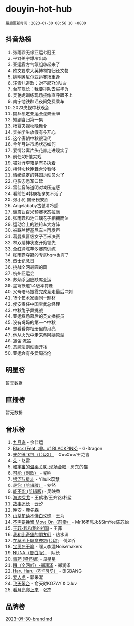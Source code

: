 # douyin-hot-hub

`最后更新时间：2023-09-30 08:56:10 +0800`

## 抖音热榜

1. 张雨霏无缘亚运七冠王
1. 平野美宇爆冷出局
1. 亚运官方气氛组嗨起来了
1. 欧文要求大英博物馆归还文物
1. 姚明奥尼尔亚运赛场重逢
1. 汪雪儿道歉：对不起7位队友
1. 台前舰长：我要排队去买华为
1. 吴艳妮训练现场摄像直呼跟不上
1. 南宁地铁辟谣夜间免费乘车
1. 2023央视中秋晚会
1. 国乒锁定亚运会混双金牌
1. 短剧当归第一集
1. 杨幂央视秋晚舞台
1. 实拍学生放假有多开心
1. 这个唐朝中秋很现代
1. 今年月饼市场状态如何
1. 爱情公寓片头花瓣走进现实了
1. 前任4郑恺哭戏
1. 猫对行李箱是有多执着
1. 檀健次秋晚舞台没看够
1. 情绪稳定的韩国运动员火了
1. 电影志愿军口碑
1. 雷佳音陈道明对戏压迫感
1. 看前任4韩庚相亲笑不活了
1. 张小斐 国泰民安脸
1. Angelababy古装清冷感
1. 谢震业百米预赛状态拉满
1. 张雨霏和池江璃花子相拥而泣
1. 运动会上的独轮车大方阵
1. 被踩兰博基尼车主再发声
1. 葛曼棋晋级女子百米决赛
1. 林双精神状态开始领先
1. 全红婵陈芋汐赛前训练
1. 张雨霏夺冠的专属bgm也有了
1. 烈士纪念日
1. 挑战全网最圆的圆
1. 杭州亚运会
1. 苏炳添回应缺席亚运
1. 星穹铁道1.4版本前瞻
1. 父母陪马振霞完成竞走最后冲刺
1. 15个艺术家画同一题材
1. 侯安贵任中国宝武总经理
1. 中秋兔子舞挑战
1. 亚运赛场幕后的英文播报员
1. 没有妈妈的第一个中秋
1. 想看看你相册里的月亮
1. 他从火光中走来蔡阿姨原型
1. 迷笛 泥笛
1. 恶魔法则动画开播
1. 亚运会有多爱周杰伦

## 明星榜

暂无数据

## 直播榜

暂无数据

## 音乐榜

1. [九月底](https://sf6-cdn-tos.douyinstatic.com/obj/tos-cn-ve-2774/oMfewG4PDTFhF8iz3OGQ7ABH5i6fCgnMaoCbzZ) - 余佳运
1. [Black (Feat. 제니 of BLACKPINK)](https://sf3-cdn-tos.douyinstatic.com/obj/tos-cn-ve-2774/2eb92e2debbe4fe0a552bc099aef7f28) - G-Dragon
1. [我的纸飞机（片段2）](https://sf3-cdn-tos.douyinstatic.com/obj/tos-cn-ve-2774/oM2ZrKcg2CD5AeRB2gkeXOFB1IxAGJdZPazYHf) - GooGoo/王之睿
1. [朵](https://sf3-cdn-tos.douyinstatic.com/obj/tos-cn-ve-2774/932f5bdfcd7c47b880525e92ab8a4999) - 赵雷
1. [和宇宙的温柔关联-现场合唱](https://sf6-cdn-tos.douyinstatic.com/obj/tos-cn-ve-2774/o0hONGDYQBgk0e5bqDeQOonVmncA6tC2nBwZLT) - 房东的猫
1. [可能（副歌）](https://sf6-cdn-tos.douyinstatic.com/obj/tos-cn-ve-2774/cde1731888894259b333569393c2fb51) - 程响
1. [银河与星斗](https://sf3-cdn-tos.douyinstatic.com/obj/tos-cn-ve-2774/3cc0bf5f0ef140f7b6743a631bcf3c58) - Yihuik苡慧
1. [是你（剪辑版）](https://sf6-cdn-tos.douyinstatic.com/obj/tos-cn-ve-2774/46019dae783c4c969944217fe1cfafc4) - 梦然
1. [能不能 (剪辑版)](https://sf6-cdn-tos.douyinstatic.com/obj/tos-cn-ve-2774/fc4a6c45b4a34277ba4088e1d7fdff98) - 吴映香
1. [海边探戈](https://sf3-cdn-tos.douyinstatic.com/obj/tos-cn-ve-2774/os9gE0VQCGqt6VQkZDyBBYvfSDY0QFe3vVmubn) - 王鹤棣/王齐铭/朴鲨
1. [故事还长](https://sf3-cdn-tos.douyinstatic.com/obj/tos-cn-ve-2774/30a26758c8594f0ab81ac675c33ee2c5) - 云汐
1. [晚安](https://sf3-cdn-tos.douyinstatic.com/obj/tos-cn-ve-2774/a724c5e224464218839820f4e4fd632f) - 鹿先森
1. [山茶花读不懂白玫瑰](https://sf6-cdn-tos.douyinstatic.com/obj/tos-cn-ve-2774/osfn8B7DktrRHEPJgPCfDbw7QDQEkwC16BxZg9) - 王为
1. [不需要挽留 Move On（前奏）](https://sf6-cdn-tos.douyinstatic.com/obj/tos-cn-ve-2774/ooCBhgCCkF4nExzQL9WZSUbitfA8IsDkgQIYhe) - Mr.16罗隽永&SimYee陈芯怡
1. [王菲-我和我的祖国](https://sf6-cdn-tos.douyinstatic.com/obj/tos-cn-ve-2774/3ef0f373017541e18566595c96123cab) - 王菲
1. [我和比奇堡的朋友们](https://sf3-cdn-tos.douyinstatic.com/obj/tos-cn-ve-2774/f0505db981ea4a6d91453a15924a82aa) - 热水澡
1. [在草地上肆意奔跑(片段)](https://sf6-cdn-tos.douyinstatic.com/obj/tos-cn-ve-2774/8831d494742f45dabdfa8adb8b817259) - 傅如乔
1. [宝贝在干嘛](https://sf3-cdn-tos.douyinstatic.com/obj/tos-cn-ve-2774/okW4hBCfJI5B2ZEgTCtikhMW7IafzNrBQIYkpJ) - 嘿人李逵Noisemakers
1. [NUNA（告白版）](https://sf6-cdn-tos.douyinstatic.com/obj/tos-cn-ve-2774/a65828cbd8ce41a78a430a58b49f4feb) - 队长
1. [毒药 (释怀版)](https://sf3-cdn-tos.douyinstatic.com/obj/tos-cn-ve-2774/oYILMEAzspdZBIzy4frJNB8ZHPHWAhiwowd4Ad) - 周星星
1. [瞬（全网听）-郑润泽](https://sf3-cdn-tos.douyinstatic.com/obj/tos-cn-ve-2774/o4Vb9eJZClCZTnRQYy0BRSeHGrDtrkrQgIBvQt) - 郑润泽
1. [Haru Haru（하루하루）](https://sf6-cdn-tos.douyinstatic.com/obj/tos-cn-ve-2774/940c04aa98154ee7bdbaaa2ad9f28aec) - BIGBANG
1. [爱人呢](https://sf6-cdn-tos.douyinstatic.com/obj/tos-cn-ve-2774/2041dc10f3c442f1992b439a00eaf2ba) - 郭采潔
1. [飞天茅台](https://sf6-cdn-tos.douyinstatic.com/obj/tos-cn-ve-2774/o4GhTV5kIuMWmC2Ai1WzNglssgBfQaqQCSLxUU) - 俞天时KOZAY & Q.luv
1. [看月亮爬上来](https://sf3-cdn-tos.douyinstatic.com/obj/tos-cn-ve-2774/356c324112764016b25295e535f2daf0) - 张杰

## 品牌榜

[2023-09-30-brand.md](2023-09-30-brand.md)
